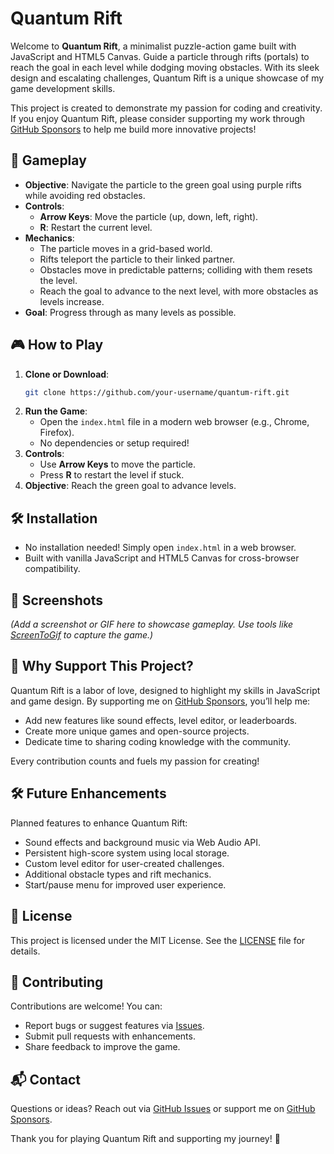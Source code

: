 # Quantum Rift

Welcome to **Quantum Rift**, a minimalist puzzle-action game built with JavaScript and HTML5 Canvas. Guide a particle through rifts (portals) to reach the goal in each level while dodging moving obstacles. With its sleek design and escalating challenges, Quantum Rift is a unique showcase of my game development skills.

This project is created to demonstrate my passion for coding and creativity. If you enjoy Quantum Rift, please consider supporting my work through [GitHub Sponsors](https://github.com/sponsors/your-username) to help me build more innovative projects!

## 🌌 Gameplay

- **Objective**: Navigate the particle to the green goal using purple rifts while avoiding red obstacles.
- **Controls**:
  - **Arrow Keys**: Move the particle (up, down, left, right).
  - **R**: Restart the current level.
- **Mechanics**:
  - The particle moves in a grid-based world.
  - Rifts teleport the particle to their linked partner.
  - Obstacles move in predictable patterns; colliding with them resets the level.
  - Reach the goal to advance to the next level, with more obstacles as levels increase.
- **Goal**: Progress through as many levels as possible.

## 🎮 How to Play

1. **Clone or Download**:
   ```bash
   git clone https://github.com/your-username/quantum-rift.git
   ```
2. **Run the Game**:
   - Open the `index.html` file in a modern web browser (e.g., Chrome, Firefox).
   - No dependencies or setup required!
3. **Controls**:
   - Use **Arrow Keys** to move the particle.
   - Press **R** to restart the level if stuck.
4. **Objective**: Reach the green goal to advance levels.

## 🛠️ Installation

- No installation needed! Simply open `index.html` in a web browser.
- Built with vanilla JavaScript and HTML5 Canvas for cross-browser compatibility.

## 📸 Screenshots

*(Add a screenshot or GIF here to showcase gameplay. Use tools like [ScreenToGif](https://www.screentogif.com/) to capture the game.)*

## 🌟 Why Support This Project?

Quantum Rift is a labor of love, designed to highlight my skills in JavaScript and game design. By supporting me on [GitHub Sponsors](https://github.com/sponsors/your-username), you’ll help me:
- Add new features like sound effects, level editor, or leaderboards.
- Create more unique games and open-source projects.
- Dedicate time to sharing coding knowledge with the community.

Every contribution counts and fuels my passion for creating!

## 🛠️ Future Enhancements

Planned features to enhance Quantum Rift:
- Sound effects and background music via Web Audio API.
- Persistent high-score system using local storage.
- Custom level editor for user-created challenges.
- Additional obstacle types and rift mechanics.
- Start/pause menu for improved user experience.

## 📜 License

This project is licensed under the MIT License. See the [LICENSE](LICENSE) file for details.

## 🙌 Contributing

Contributions are welcome! You can:
- Report bugs or suggest features via [Issues](https://github.com/your-username/quantum-rift/issues).
- Submit pull requests with enhancements.
- Share feedback to improve the game.

## 📬 Contact

Questions or ideas? Reach out via [GitHub Issues](https://github.com/your-username/quantum-rift/issues) or support me on [GitHub Sponsors](https://github.com/sponsors/your-username).

Thank you for playing Quantum Rift and supporting my journey! 🌌